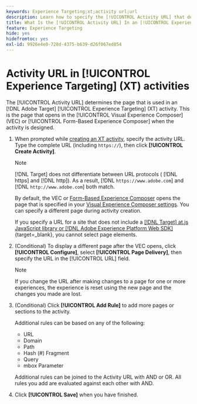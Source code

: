 ```yaml
---
keywords: Experience Targeting;xt;activity url;url
description: Learn how to specify the [!UICONTROL Activity URL] that determines the page that is used in the test and that opens when the [!UICONTROL Experience Targeting] activity is designed using [!DNL Adobe Target].
title: What Is the [!UICONTROL Activity URL] In an [!UICONTROL Experience Targeting] (XT) Activity?
feature: Experience Targeting
hide: yes
hidefromtoc: yes
exl-id: 9926e4e0-728d-4375-b639-d26f067ed854
---
```

# Activity URL in [!UICONTROL Experience Targeting] (XT) activities

The [!UICONTROL Activity URL] determines the page that is used in an [!DNL Adobe Target] [!UICONTROL Experience Targeting] (XT) activity. This is the page that opens in the [!UICONTROL Visual Experience Composer] (VEC) or [!UICONTROL Form-Based Experience Composer] when the activity is designed.

1. When prompted while [creating an XT activity](/help/main/c-activities/t-experience-target/t-xt-create/xt-create.md), specify the activity URL. Type the complete URL (including `https://`), then click **[!UICONTROL Create Activity]**.

   >[!NOTE]
   >
   >[!DNL Target] does not differentiate between URL protocols ( [!DNL https] and [!DNL http]). As a result, [!DNL `https://www.adobe.com`] and [!DNL `http://www.adobe.com`] both match.
   >
   >By default, the VEC or [Form-Based Experience Composer](/help/main/c-experiences/form-experience-composer.md) opens the page that is specified in your [Visual Experience Composer settings](/help/main/administrating-target/visual-experience-composer-set-up.md). You can specify a different page during activity creation.
   >
   >If you specify a URL for a site that does not include a [[!DNL Target] at.js JavaScript library or [!DNL Adobe Experience Platform Web SDK]](https://experienceleague.adobe.com/docs/target-dev/developer/client-side/overview.html){target=_blank}, you cannot select page elements.

1. (Conditional) To display a different page after the VEC opens, click **[!UICONTROL Configure]**, select **[!UICONTROL Page Delivery]**, then specify the URL in the [!UICONTROL URL] field.

   >[!NOTE]
   >
   >If you change the URL after making changes to a page for one or more experiences, the experience is reset using the new page and the changes you made are lost.

1. (Conditional) Click **[!UICONTROL Add Rule]** to add more pages or sections to the activity.

   Additional rules can be based on any of the following:

   * URL 
   * Domain 
   * Path 
   * Hash (#) Fragment 
   * Query 
   * mbox Parameter

   Additional rules can be joined to the Activity URL with AND or OR. All rules you add are evaluated against each other with AND.

1. Click **[!UICONTROL Save]** when you have finished.
